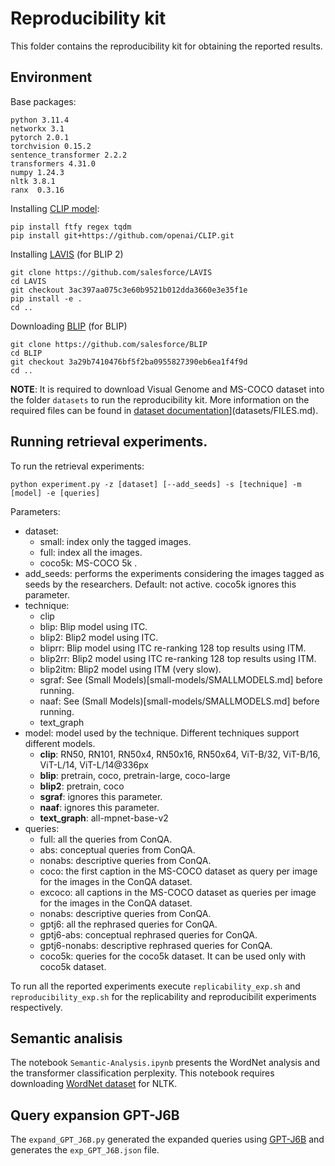 # Reproducibility kit

This folder contains the reproducibility kit for obtaining the reported results.

## Environment 

Base packages:
```
python 3.11.4
networkx 3.1
pytorch 2.0.1
torchvision 0.15.2
sentence_transformer 2.2.2
transformers 4.31.0
numpy 1.24.3
nltk 3.8.1
ranx  0.3.16
```

Installing [CLIP model](https://github.com/openai/CLIP): 
```
pip install ftfy regex tqdm
pip install git+https://github.com/openai/CLIP.git
```

Installing [LAVIS](https://github.com/salesforce/LAVIS) (for BLIP 2)
```
git clone https://github.com/salesforce/LAVIS
cd LAVIS
git checkout 3ac397aa075c3e60b9521b012dda3660e3e35f1e
pip install -e .
cd ..
```

Downloading [BLIP](https://github.com/salesforce/BLIP) (for BLIP)
```
git clone https://github.com/salesforce/BLIP
cd BLIP 
git checkout 3a29b7410476bf5f2ba0955827390eb6ea1f4f9d
cd ..
```

**NOTE**: It is required to download Visual Genome and MS-COCO dataset into the folder `datasets` to run the reproducibility kit. More information on the required files can be found in [dataset documentation](datasets/FILES.md)](datasets/FILES.md).

## Running retrieval experiments.

To run the retrieval experiments:

```
python experiment.py -z [dataset] [--add_seeds] -s [technique] -m [model] -e [queries]
```

Parameters:
* dataset:
  * small: index only the tagged images.
  * full: index all the images.
  * coco5k: MS-COCO 5k . 
* add_seeds: performs the experiments considering the images tagged as seeds by the researchers. Default: not active. coco5k ignores this parameter.
* technique:
  * clip
  * blip: Blip model using ITC.
  * blip2: Blip2 model using ITC.
  * bliprr: Blip model using ITC re-ranking 128 top results using ITM.
  * blip2rr: Blip2 model using ITC re-ranking 128 top results using ITM.
  * blip2itm: Blip2 model using ITM (very slow).
  * sgraf: See (Small Models)[small-models/SMALLMODELS.md] before running.
  * naaf: See (Small Models)[small-models/SMALLMODELS.md] before running.
  * text_graph
* model: model used by the technique. Different techniques support different models.
  * **clip**: RN50, RN101, RN50x4, RN50x16, RN50x64, ViT-B/32, ViT-B/16, ViT-L/14, ViT-L/14@336px
  * **blip**: pretrain, coco, pretrain-large, coco-large
  * **blip2**: pretrain, coco
  * **sgraf**: ignores this parameter.
  * **naaf**: ignores this parameter.
  * **text_graph**: all-mpnet-base-v2
* queries:
  * full: all the queries from ConQA.
  * abs: conceptual queries from ConQA.
  * nonabs: descriptive queries from ConQA.
  * coco: the first caption in the MS-COCO dataset as query per image for the images in the ConQA dataset.
  * excoco: all captions in the MS-COCO dataset as queries per image for the images in the ConQA dataset.
  * nonabs: descriptive queries from ConQA.
  * gptj6: all the rephrased queries for ConQA.
  * gptj6-abs: conceptual rephrased queries for ConQA.
  * gptj6-nonabs: descriptive rephrased queries for ConQA.
  * coco5k: queries for the coco5k dataset. It can be used only with coco5k dataset.

To run all the reported experiments execute `replicability_exp.sh` and `reproducibility_exp.sh` for the replicability and reproducibilit experiments respectively.

## Semantic analisis

The notebook `Semantic-Analysis.ipynb` presents the WordNet analysis and the transformer classification perplexity. This notebook requires downloading [WordNet dataset](https://www.nltk.org/data.html) for NLTK.

## Query expansion GPT-J6B

The `expand_GPT_J6B.py` generated the expanded queries using [GPT-J6B](https://huggingface.co/EleutherAI/gpt-j-6b) and generates the `exp_GPT_J6B.json` file.



